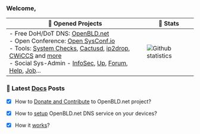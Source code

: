 ### Welcome,<!--<a href="https://lab.sys-adm.in/" target="blank"><img align="center" src="res/hi-hand.gif" alt="Sys-Admin & InfoSec Channel" height="24" /></a>-->

<!--* 🏂 **Whoami**: 
I am Groot 
-->
| 🚜 Opened Projects                                                                                                                                                                                                                                                                                                                                                                                                                                                                                                                           | 🧘 Stats                                                                                                                                   |
|----------------------------------------------------------------------------------------------------------------------------------------------------------------------------------------------------------------------------------------------------------------------------------------------------------------------------------------------------------------------------------------------------------------------------------------------------------------------------------------------------------------------------------------------|--------------------------------------------------------------------------------------------------------------------------------------------|
| - Free DoH/DoT DNS: [OpenBLD.net ](https://openbld.net/)<br/>- Open Conference: [Open SysConf.io](https://sysconf.io/)<br/>- Tools: [System Checks](https://system-checks.org/), [Cactusd](https://github.com/m0zgen/cactusd), [ip2drop](https://github.com/m0zgen/ip2drop), [CWiCCS](https://cwiccs.sys-adm.in/) and [more](https://github.com/m0zgen?tab=repositories)<br/>- Social Sys-Admin - [InfoSec](https://t.me/sysadm_in_channel), [Up](https://t.me/sysadm_in_up), [Forum](https://forum.sys-adm.in/), [Help](https://t.me/sysadm_in), [Job](https://t.me/sysadm_in_job)... | <img src="https://github-readme-stats.vercel.app/api?username=m0zgen&show_icons=true&theme=vue-dark" alt="Github statistics" align="left"> |

### 📕 Latest [Docs](https://openbld.net/docs/intro/) Posts
- [x] How to [Donate and Contribute](https://openbld.net/docs/donation/) to OpenBLD.net project?
- [x] How to [setup](https://openbld.net/docs/get-started/where-to-start/) OpenBLD.net DNS service on your devices?
- [x] How it [works](https://openbld.net/docs/overwiew/how-it-works/)?


<!-- * <a href="https://www.linkedin.com/in/yevgeniy-goncharov/" target="blank"><img align="center" src="res/linkedin.svg" alt="m0zgen" height="18" /></a> <a href="https://stackoverflow.com/users/1928123/m0zgen" target="blank"><img align="center" src="res/stackoverflow.svg" alt="user:1928123" height="18" /></a> <a href="https://t.me/sysadm_in_channel" target="blank"><img align="center" src="res/telegram.gif" alt="Sys-Admin & InfoSec Channel" height="18" /></a> -->
<!--
**m0zgen/m0zgen** is a ✨ _special_ ✨ repository because its `README.md` (this file) appears on your GitHub profile.

Here are some ideas to get you started:

- 🔭 I’m currently working on ...
- 🌱 I’m currently learning ...
- 👯 I’m looking to collaborate on ...
- 🤔 I’m looking for help with ...
- 💬 Ask me about ...
- 📫 How to reach me: ...
- 😄 Pronouns: ...
- ⚡ Fun fact: ...
-->



